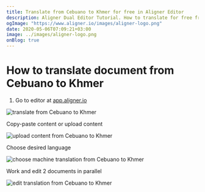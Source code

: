 ```yaml
---
title: Translate from Cebuano to Khmer for free in Aligner Editor
description: Aligner Dual Editor Tutorial. How to translate for free from Cebuano to Khmer. Aligner is multilingual document management platform. 
ogImage: "https://www.aligner.io/images/aligner-logo.png"
date: 2020-05-06T07:09:21+03:00
image: ../images/aligner-logo.png
onBlog: true
---
```


# How to translate document from Cebuano to Khmer

1. Go to editor at [app.aligner.io](https://app.aligner.io "Aligner App web page")

![translate from Cebuano to Khmer](../aligner-blank-editor.png "translate from Cebuano to Khmer")

Copy-paste content or upload content

![upload content from Cebuano to Khmer](../aligner-uploaded-document.png "upload content from Cebuano to Khmer")

Choose desired language

![choose machine translation from Cebuano to Khmer](../aligner-language-dropdown.png "choose machine translation from Cebuano to Khmer")

Work and edit 2 documents in parallel

![edit translation from Cebuano to Khmer](../aligner-double-sitded-editor.png "edit translation from Cebuano to Khmer")

